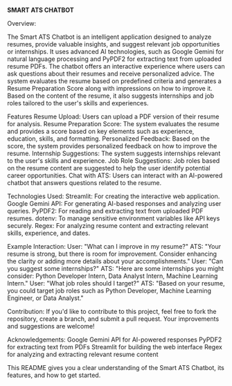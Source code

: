 **SMART ATS CHATBOT**

Overview:

The Smart ATS Chatbot is an intelligent application designed to analyze resumes, provide valuable insights, and suggest relevant job opportunities or internships. 
It uses advanced AI technologies, such as Google Gemini for natural language processing and PyPDF2 for extracting text from uploaded resume PDFs. 
The chatbot offers an interactive experience where users can ask questions about their resumes and receive personalized advice.
The system evaluates the resume based on predefined criteria and generates a Resume Preparation Score along with impressions on how to improve it. 
Based on the content of the resume, it also suggests internships and job roles tailored to the user's skills and experiences.

Features
Resume Upload: Users can upload a PDF version of their resume for analysis.
Resume Preparation Score: The system evaluates the resume and provides a score based on key elements such as experience, education, skills, and formatting.
Personalized Feedback: Based on the score, the system provides personalized feedback on how to improve the resume.
Internship Suggestions: The system suggests internships relevant to the user's skills and experience.
Job Role Suggestions: Job roles based on the resume content are suggested to help the user identify potential career opportunities.
Chat with ATS: Users can interact with an AI-powered chatbot that answers questions related to the resume.

Technologies Used:
Streamlit: For creating the interactive web application.
Google Gemini API: For generating AI-based responses and analyzing user queries.
PyPDF2: For reading and extracting text from uploaded PDF resumes.
dotenv: To manage sensitive environment variables like API keys securely.
Regex: For analyzing resume content and extracting relevant skills, experience, and dates.

Example Interaction:
User: "What can I improve in my resume?"
ATS: "Your resume is strong, but there is room for improvement. Consider enhancing the clarity or adding more details about your accomplishments."
User: "Can you suggest some internships?"
ATS: "Here are some internships you might consider: Python Developer Intern, Data Analyst Intern, Machine Learning Intern."
User: "What job roles should I target?"
ATS: "Based on your resume, you could target job roles such as Python Developer, Machine Learning Engineer, or Data Analyst."

Contribution:
If you'd like to contribute to this project, feel free to fork the repository, create a branch, and submit a pull request. Your improvements and suggestions are welcome!

Acknowledgements:
Google Gemini API for AI-powered responses
PyPDF2 for extracting text from PDFs
Streamlit for building the web interface
Regex for analyzing and extracting relevant resume content

This README gives you a clear understanding of the Smart ATS Chatbot, its features, and how to get started.
